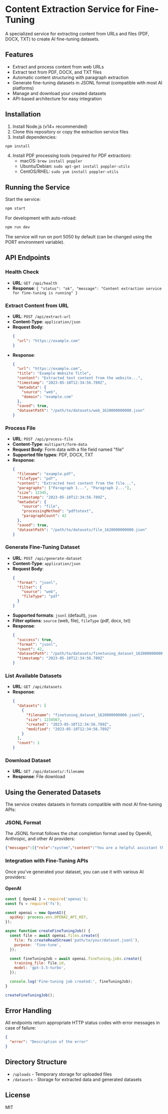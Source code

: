 # Content Extraction Service for Fine-Tuning

A specialized service for extracting content from URLs and files (PDF, DOCX, TXT) to create AI fine-tuning datasets.

## Features

- Extract and process content from web URLs
- Extract text from PDF, DOCX, and TXT files
- Automatic content structuring with paragraph extraction
- Generate fine-tuning datasets in JSONL format (compatible with most AI platforms)
- Manage and download your created datasets
- API-based architecture for easy integration

## Installation

1. Install Node.js (v14+ recommended)
2. Clone this repository or copy the extraction service files
3. Install dependencies:

```bash
npm install
```

4. Install PDF processing tools (required for PDF extraction):
   - macOS: `brew install poppler`
   - Ubuntu/Debian: `sudo apt-get install poppler-utils`
   - CentOS/RHEL: `sudo yum install poppler-utils`

## Running the Service

Start the service:

```bash
npm start
```

For development with auto-reload:

```bash
npm run dev
```

The service will run on port 5050 by default (can be changed using the PORT environment variable).

## API Endpoints

### Health Check

- **URL**: `GET /api/health`
- **Response**: `{ "status": "ok", "message": "Content extraction service for fine-tuning is running" }`

### Extract Content from URL

- **URL**: `POST /api/extract-url`
- **Content-Type**: `application/json`
- **Request Body**:
  ```json
  {
    "url": "https://example.com"
  }
  ```
- **Response**:
  ```json
  {
    "url": "https://example.com",
    "title": "Example Website Title",
    "content": "Extracted text content from the website...",
    "timestamp": "2023-05-10T12:34:56.789Z",
    "metadata": {
      "source": "web",
      "domain": "example.com"
    },
    "saved": true,
    "datasetPath": "/path/to/datasets/web_1620000000000.json"
  }
  ```

### Process File

- **URL**: `POST /api/process-file`
- **Content-Type**: `multipart/form-data`
- **Request Body**: Form data with a file field named "file"
- **Supported file types**: PDF, DOCX, TXT
- **Response**:
  ```json
  {
    "filename": "example.pdf",
    "fileType": "pdf",
    "content": "Extracted text content from the file...",
    "paragraphs": ["Paragraph 1...", "Paragraph 2..."],
    "size": 12345,
    "timestamp": "2023-05-10T12:34:56.789Z",
    "metadata": {
      "source": "file",
      "processingMethod": "pdftotext",
      "paragraphCount": 42
    },
    "saved": true,
    "datasetPath": "/path/to/datasets/file_1620000000000.json"
  }
  ```

### Generate Fine-Tuning Dataset

- **URL**: `POST /api/generate-dataset`
- **Content-Type**: `application/json`
- **Request Body**:
  ```json
  {
    "format": "jsonl",
    "filter": {
      "source": "web",
      "fileType": "pdf"
    }
  }
  ```
- **Supported formats**: `jsonl` (default), `json`
- **Filter options**: `source` (web, file), `fileType` (pdf, docx, txt)
- **Response**:
  ```json
  {
    "success": true,
    "format": "jsonl",
    "count": 42,
    "datasetPath": "/path/to/datasets/finetuning_dataset_1620000000000.jsonl",
    "timestamp": "2023-05-10T12:34:56.789Z"
  }
  ```

### List Available Datasets

- **URL**: `GET /api/datasets`
- **Response**:
  ```json
  {
    "datasets": [
      {
        "filename": "finetuning_dataset_1620000000000.jsonl",
        "size": 1234567,
        "created": "2023-05-10T12:34:56.789Z",
        "modified": "2023-05-10T12:34:56.789Z"
      }
    ],
    "count": 1
  }
  ```

### Download Dataset

- **URL**: `GET /api/datasets/:filename`
- **Response**: File download

## Using the Generated Datasets

The service creates datasets in formats compatible with most AI fine-tuning APIs:

### JSONL Format

The JSONL format follows the chat completion format used by OpenAI, Anthropic, and other AI providers:

```json
{"messages":[{"role":"system","content":"You are a helpful assistant that provides accurate information."},{"role":"user","content":"Please summarize the following content: ..."},{"role":"assistant","content":"Here's a summary of the content: ..."}]}
```

### Integration with Fine-Tuning APIs

Once you've generated your dataset, you can use it with various AI providers:

#### OpenAI

```javascript
const { OpenAI } = require('openai');
const fs = require('fs');

const openai = new OpenAI({
  apiKey: process.env.OPENAI_API_KEY,
});

async function createFineTuningJob() {
  const file = await openai.files.create({
    file: fs.createReadStream('path/to/your/dataset.jsonl'),
    purpose: 'fine-tune',
  });

  const fineTuningJob = await openai.fineTuning.jobs.create({
    training_file: file.id,
    model: 'gpt-3.5-turbo',
  });

  console.log('Fine-tuning job created:', fineTuningJob);
}

createFineTuningJob();
```

## Error Handling

All endpoints return appropriate HTTP status codes with error messages in case of failure:

```json
{
  "error": "Description of the error"
}
```

## Directory Structure

- `/uploads` - Temporary storage for uploaded files
- `/datasets` - Storage for extracted data and generated datasets

## License

MIT 